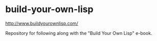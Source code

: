 build-your-own-lisp
===================

http://www.buildyourownlisp.com/

Repository for following along with the "Build Your Own Lisp" e-book.

